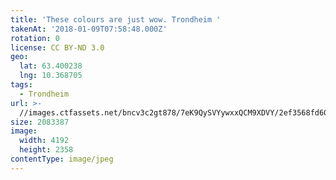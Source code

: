 ```yaml
---
title: 'These colours are just wow. Trondheim '
takenAt: '2018-01-09T07:58:48.000Z'
rotation: 0
license: CC BY-ND 3.0
geo:
  lat: 63.400238
  lng: 10.368705
tags:
  - Trondheim
url: >-
  //images.ctfassets.net/bncv3c2gt878/7eK9QySVYywxxQCM9XDVY/2ef3568fd6073abd04151613acfc33f3/these-colours-are-just-wow-trondheim_39590653661_o
size: 2083387
image:
  width: 4192
  height: 2358
contentType: image/jpeg
---
```


